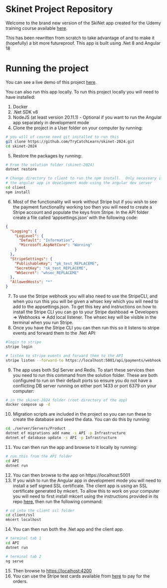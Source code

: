 # Skinet Project Repository

Welcome to the brand new version of the SkiNet app created for the Udemy training course available [here](https://www.udemy.com/course/learn-to-build-an-e-commerce-app-with-net-core-and-angular).

This has been rewritten from scratch to take advantage of and to make it (hopefully) a bit more futureproof. This app is built using .Net 8 and Angular 18

# Running the project

You can see a live demo of this project [here](https://skinet-course.azurewebsites.net/).

You can also run this app locally. To run this project locally you will need to have installed:

1. Docker
2. .Net SDK v8
3. NodeJS (at least version 20.11.1) - Optional if you want to run the Angular app separately in development mode
4. Clone the project in a User folder on your computer by running:

```bash
# you will of course need git installed to run this
git clone https://github.com/TryCatchLearn/skinet-2024.git
cd skinet-2024
```

5. Restore the packages by running:

```bash
# From the solution folder (skinet-2024)
dotnet restore

# Change directory to client to run the npm install.  Only necessary if you want to run
# the angular app in development mode using the angular dev server
cd client
npm install
```

6. Most of the functionality will work without Stripe but if you wish to see the payment functionality working too then you will need to create a Stripe account and populate the keys from Stripe. In the API folder create a file called ‘appsettings.json’ with the following code:

```json
{
  "Logging": {
    "LogLevel": {
      "Default": "Information",
      "Microsoft.AspNetCore": "Warning"
    }
  },
  "StripeSettings": {
    "PublishableKey": "pk_test_REPLACEME",
    "SecretKey": "sk_test_REPLACEME",
    "WhSecret": "whsec_REPLACEME"
  },
  "AllowedHosts": "*"
}
```

7. To use the Stripe webhook you will also need to use the StripeCLI, and when you run this you will be given a whsec key which you will need to add to the appsettings.json. To get this key and instructions on how to install the Stripe CLI you can go to your Stripe dashboad ⇒ Developers ⇒ Webhooks ⇒ Add local listener. The whsec key will be visible in the terminal when you run Stripe.
8. Once you have the Stripe CLI you can then run this so it listens to stripe events and forward them to the .Net API:

```bash
#login to stripe
stripe login

# listen to stripe events and forward them to the API
stripe listen --forward-to https://localhost:5001/api/payments/webhook -e payment_intent.succeeded
```

9. The app uses both Sql Server and Redis. To start these services then you need to run this command from the solution folder. These are both configured to run on their default ports so ensure you do not have a conflicting DB server running on either port 1433 or port 6379 on your computer:

```bash
# in the skinet-2024 folder (root directory of the app)
docker compose up -d
```

10. Migration scripts are included in the project so you can run these to create the database and seed the data. You can do this by running:

```bash
cd ./server/Servers/Product
dotnet ef migrations add name -s API -p Infrastructure
dotnet ef database update -s API -p Infrastructure
```

11. You can then run the app and browse to it locally by running:

```bash
# run this from the API folder
cd API
dotnet run
```

12. You can then browse to the app on https://localhost:5001
13. If you wish to run the Angular app in development mode you will need to install a self signed SSL certificate. The client app is using an SSL certificate generated by mkcert. To allow this to work on your computer you will need to first install mkcert using the instructions provided in its repo [here](https://github.com/FiloSottile/mkcert), then run the following command:

```bash
# cd into the client ssl folder
cd client/ssl
mkcert localhost
```

14. You can then run both the .Net app and the client app.

```bash
# terminal tab 1
cd API
dotnet run

# terminal tab 2
ng serve
```

15. Then browse to [https://localhost:4200](https://localhost:4200)
16. You can use the Stripe test cards available from [here](https://docs.stripe.com/testing#cards) to pay for the orders.
